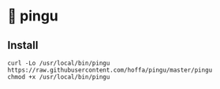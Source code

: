 # 🐧 pingu

## Install

```
curl -Lo /usr/local/bin/pingu https://raw.githubusercontent.com/hoffa/pingu/master/pingu
chmod +x /usr/local/bin/pingu
```
